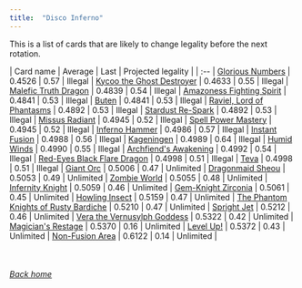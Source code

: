 ```yaml
---
title:  "Disco Inferno"
---
```


This is a list of cards that are likely to change legality before the next rotation.

| Card name | Average | Last | Projected legality |
| :-- |
[Glorious Numbers](https://db.ygoprodeck.com/card/?search=Glorious%20Numbers) | 0.4526 | 0.57 | Illegal |
[Kycoo the Ghost Destroyer](https://db.ygoprodeck.com/card/?search=Kycoo%20the%20Ghost%20Destroyer) | 0.4633 | 0.55 | Illegal |
[Malefic Truth Dragon](https://db.ygoprodeck.com/card/?search=Malefic%20Truth%20Dragon) | 0.4839 | 0.54 | Illegal |
[Amazoness Fighting Spirit](https://db.ygoprodeck.com/card/?search=Amazoness%20Fighting%20Spirit) | 0.4841 | 0.53 | Illegal |
[Buten](https://db.ygoprodeck.com/card/?search=Buten) | 0.4841 | 0.53 | Illegal |
[Raviel, Lord of Phantasms](https://db.ygoprodeck.com/card/?search=Raviel,%20Lord%20of%20Phantasms) | 0.4892 | 0.53 | Illegal |
[Stardust Re-Spark](https://db.ygoprodeck.com/card/?search=Stardust%20Re-Spark) | 0.4892 | 0.53 | Illegal |
[Missus Radiant](https://db.ygoprodeck.com/card/?search=Missus%20Radiant) | 0.4945 | 0.52 | Illegal |
[Spell Power Mastery](https://db.ygoprodeck.com/card/?search=Spell%20Power%20Mastery) | 0.4945 | 0.52 | Illegal |
[Inferno Hammer](https://db.ygoprodeck.com/card/?search=Inferno%20Hammer) | 0.4986 | 0.57 | Illegal |
[Instant Fusion](https://db.ygoprodeck.com/card/?search=Instant%20Fusion) | 0.4988 | 0.56 | Illegal |
[Kageningen](https://db.ygoprodeck.com/card/?search=Kageningen) | 0.4989 | 0.64 | Illegal |
[Humid Winds](https://db.ygoprodeck.com/card/?search=Humid%20Winds) | 0.4990 | 0.55 | Illegal |
[Archfiend's Awakening](https://db.ygoprodeck.com/card/?search=Archfiend's%20Awakening) | 0.4992 | 0.54 | Illegal |
[Red-Eyes Black Flare Dragon](https://db.ygoprodeck.com/card/?search=Red-Eyes%20Black%20Flare%20Dragon) | 0.4998 | 0.51 | Illegal |
[Teva](https://db.ygoprodeck.com/card/?search=Teva) | 0.4998 | 0.51 | Illegal |
[Giant Orc](https://db.ygoprodeck.com/card/?search=Giant%20Orc) | 0.5006 | 0.47 | Unlimited |
[Dragonmaid Sheou](https://db.ygoprodeck.com/card/?search=Dragonmaid%20Sheou) | 0.5053 | 0.49 | Unlimited |
[Zombie World](https://db.ygoprodeck.com/card/?search=Zombie%20World) | 0.5055 | 0.48 | Unlimited |
[Infernity Knight](https://db.ygoprodeck.com/card/?search=Infernity%20Knight) | 0.5059 | 0.46 | Unlimited |
[Gem-Knight Zirconia](https://db.ygoprodeck.com/card/?search=Gem-Knight%20Zirconia) | 0.5061 | 0.45 | Unlimited |
[Howling Insect](https://db.ygoprodeck.com/card/?search=Howling%20Insect) | 0.5159 | 0.47 | Unlimited |
[The Phantom Knights of Rusty Bardiche](https://db.ygoprodeck.com/card/?search=The%20Phantom%20Knights%20of%20Rusty%20Bardiche) | 0.5210 | 0.47 | Unlimited |
[Spright Jet](https://db.ygoprodeck.com/card/?search=Spright%20Jet) | 0.5212 | 0.46 | Unlimited |
[Vera the Vernusylph Goddess](https://db.ygoprodeck.com/card/?search=Vera%20the%20Vernusylph%20Goddess) | 0.5322 | 0.42 | Unlimited |
[Magician's Restage](https://db.ygoprodeck.com/card/?search=Magician's%20Restage) | 0.5370 | 0.16 | Unlimited |
[Level Up!](https://db.ygoprodeck.com/card/?search=Level%20Up!) | 0.5372 | 0.43 | Unlimited |
[Non-Fusion Area](https://db.ygoprodeck.com/card/?search=Non-Fusion%20Area) | 0.6122 | 0.14 | Unlimited |

<br>

###### [Back home](index)